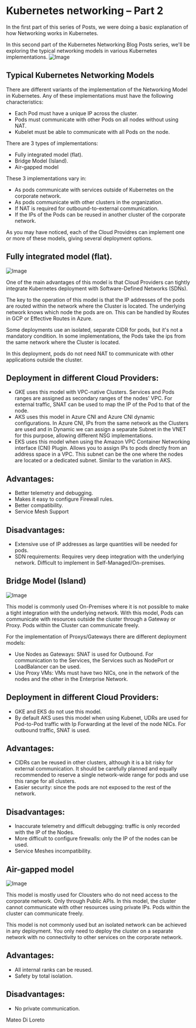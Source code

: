 # Kubernetes networking – Part 2


In the first part of this series of Posts, we were doing a basic explanation of how Networking works in Kubernetes.

In this second part of the Kubernetes Networking Blog Posts series, we'll be exploring the typical networking models in various Kubernetes implementations.
![Image](https://madsblog.net/wp-content/uploads/2024/10/Portada.jpg)

## Typical Kubernetes Networking Models


There are different variants of the implementation of the Networking Model in Kubernetes. Any of these implementations must have the following characteristics:

* Each Pod must have a unique IP across the cluster. 
* Pods must communicate with other Pods on all nodes without using NAT. 
* Kubelet must be able to communicate with all Pods on the node.




There are 3 types of implementations:

* Fully integrated model (flat).
* Bridge Model (Island).
* Air-gapped model




These 3 implementations vary in:

* As pods communicate with services outside of Kubernetes on the corporate network. 
* As pods communicate with other clusters in the organization. 
* If NAT is required for outbound-to-external communication. 
* If the IPs of the Pods can be reused in another cluster of the corporate network. 




As you may have noticed, each of the Cloud Providres can implement one or more of these models, giving several deployment options.
## Fully integrated model (flat).

![Image](https://madsblog.net/wp-content/uploads/2024/10/image-1.png)


One of the main advantages of this model is that Cloud Providers can tightly integrate Kubernetes deployment with Software-Defined Networks (SDNs).

The key to the operation of this model is that the IP addresses of the pods are routed within the network where the Cluster is located. The underlying network knows which node the pods are on. This can be handled by Routes in GCP or Effective Routes in Azure.

Some deployments use an isolated, separate CIDR for pods, but it's not a mandatory condition. In some implementations, the Pods take the ips from the same network where the Cluster is located.

In this deployment, pods do not need NAT to communicate with other applications outside the cluster.
## Deployment in different Cloud Providers:


* GKE uses this model with VPC-native Clusters. Services and Pods ranges are assigned as secondary ranges of the nodes' VPC. For external traffic, SNAT can be used to map the IP of the Pod to that of the node. 
* AKS uses this model in Azure CNI and Azure CNI dynamic configurations. In Azure CNI, IPs from the same network as the Clusters are used and in Dynamic we can assign a separate Subnet in the VNET for this purpose, allowing different NSG implementations.
* EKS uses this model when using the Amazon VPC Container Networking interface (CNI) Plugin. Allows you to assign IPs to pods directly from an address space in a VPC. This subnet can be the one where the nodes are located or a dedicated subnet. Similar to the variation in AKS.  



## Advantages:


* Better telemetry and debugging. 
* Makes it easy to configure Firewall rules.
* Better compatibility.
* Service Mesh Support 



## Disadvantages:


* Extensive use of IP addresses as large quantities will be needed for pods.  
* SDN requirements: Requires very deep integration with the underlying network. Difficult to implement in Self-Managed/On-premises.



## Bridge Model (Island)

![Image](https://madsblog.net/wp-content/uploads/2024/10/image-2-1024x925.png)


This model is commonly used On-Premises where it is not possible to make a tight integration with the underlying network. With this model, Pods can communicate with resources outside the cluster through a Gateway or Proxy. Pods within the Cluster can communicate freely.

For the implementation of Proxys/Gateways there are different deployment models:

* Use Nodes as Gateways: SNAT is used for Outbound. For communication to the Services, the Services such as NodePort or LoadBalancer can be used. 
* Use Proxy VMs: VMs must have two NICs, one in the network of the nodes and the other in the Enterprise Network. 



## Deployment in different Cloud Providers:


* GKE and EKS do not use this model. 
* By default AKS uses this model when using Kubenet, UDRs are used for Pod-to-Pod traffic with Ip Forwarding at the level of the node NICs. For outbound traffic, SNAT is used. 



## Advantages:


* CIDRs can be reused in other clusters, although it is a bit risky for external communication. It should be carefully planned and equally recommended to reserve a single network-wide range for pods and use this range for all clusters. 
* Easier security: since the pods are not exposed to the rest of the network. 



## Disadvantages:


* Inaccurate telemetry and difficult debugging: traffic is only recorded with the IP of the Nodes. 
* More difficult to configure firewalls: only the IP of the nodes can be used. 
* Service Meshes incompatibility.



## Air-gapped model

![Image](https://madsblog.net/wp-content/uploads/2024/10/image-3.png)


This model is mostly used for Clousters who do not need access to the corporate network. Only through Public APIs. In this model, the cluster cannot communicate with other resources using private IPs. Pods within the cluster can communicate freely.

This model is not commonly used but an isolated network can be achieved in any deployment. You only need to deploy the cluster on a separate network with no connectivity to other services on the corporate network.
## Advantages:


* All internal ranks can be reused. 
* Safety by total isolation. 



## Disadvantages:


* No private communication.




Mateo Di Loreto
